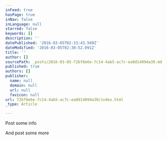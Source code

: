 ```yaml
---
inFeed: true
hasPage: true
inNav: false
inLanguage: null
starred: false
keywords: []
description: ''
datePublished: '2016-03-05T02:33:43.569Z'
dateModified: '2016-03-05T02:30:52.091Z'
title: ''
author: []
sourcePath: _posts/2016-03-05-72bf8e6e-7c14-4ab5-ac7c-ea0d14094a39.md
published: true
authors: []
publisher:
  name: null
  domain: null
  url: null
  favicon: null
url: 72bf8e6e-7c14-4ab5-ac7c-ea0d14094a39/index.html
_type: Article

---
```

Post some info

And post some more